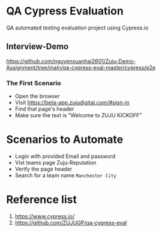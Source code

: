 # QA Cypress Evaluation
QA automated testing evaluation project using Cypress.io

## Interview-Demo

https://github.com/nguyenxuanhai2601/Zuju-Demo-Assignment/tree/main/qa-cypress-eval-master/cypress/e2e


### The First Scenario

- Open the browser
- Visit https://beta-app.zujudigital.com/#sign-in
- Find that page's header
- Make sure the text is "Welcome to ZUJU KICKOFF"


# Scenarios to Automate
- Login with provided Email and password
- Vist teams page Zuju-Reputation
- Verify the page header
- Search for a team name `Manchester City`

# Reference list
1) https://www.cypress.io/
2) https://github.com/ZUJUGP/qa-cypress-eval









